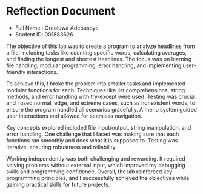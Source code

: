 # Reflection Document

* Full Name :  Oreoluwa Adebusoye
* Student ID:  001883626

The objective of this lab was to create a program to analyze headlines from a file, including tasks like counting specific words, calculating averages, 
and finding the longest and shortest headlines. The focus was on learning file handling, modular programming, error handling, and implementing user-friendly 
interactions.

To achieve this, I broke the problem into smaller tasks and implemented modular functions for each. Techniques like list comprehensions, string methods, 
and error handling with try-except were used. Testing was crucial, and I used normal, edge, and extreme cases, such as nonexistent words, to ensure the 
program handled all scenarios gracefully. A menu system guided user interactions and allowed for seamless navigation.

Key concepts explored included file input/output, string manipulation, and error handling. One challenge that I faced was making sure that each functions
ran smoothly and does what it is supposed to. Testing was iterative, ensuring robustness and reliability.

Working independently was both challenging and rewarding. It required solving problems without external input, which improved my debugging skills 
and programming confidence. Overall, the lab reinforced key programming principles, and I successfully achieved the objectives while 
gaining practical skills for future projects.





